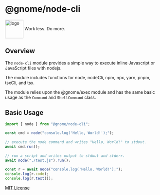 # @gnome/node-cli

<div height=30" vertical-align="top">
<image src="https://raw.githubusercontent.com/gnomejs/gnomejs/main/assets/icon.png"
    alt="logo" width="60" valign="middle" />
<span>Work less. Do more. </span>
</div>

## Overview

The `node-cli` module provides a simple way to execute
inline Javascript or JavaScript files with nodejs.

The module includes functions for node, nodeCli, npm,
npx, yarn, pnpm, tsxCli, and tsx.

The module relies upon the @gnome/exec module and
has the same basic usage as the `Command` and `ShellCommand` class.

## Basic Usage

```typescript
import { node } from "@gnome/node-cli";
 
const cmd = node("console.log('Hello, World!');");
 
// execute the node command and writes "Hello, World!" to stdout.
await cmd.run();
 
// run a script and writes output to stdout and stderr.
await node("./test.js").run();
 
const r = await node("console.log('Hello, World!');");
console.log(r.code);
console.log(r.text());
```

[MIT License](./LICENSE.md)
